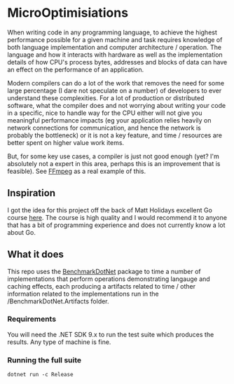 # MicroOptimisiations

When writing code in any programming language, to achieve the highest performance possible for a 
given machine and task requires knowledge of both language implementation and computer architecture 
/ operation. The language and how it interacts with hardware as well as the implementation details 
of how CPU's process bytes, addresses and blocks of data can have an effect on the performance of 
an application.

Modern compilers can do a lot of the work that removes the need for some large percentage (I dare 
not speculate on a number) of developers to ever understand these complexities. For a lot of 
production or distributed software, what the compiler does and not worrying about writing your code
in a specific, nice to handle way for the CPU either will not give you meaningful performance 
impacts (eg your application relies heavily on network connections for communication, and 
hence the network is probably the bottleneck) or it is not a key feature, and time / resources are 
better spent on higher value work items.

But, for some key use cases, a compiler is just not good enough (yet? I'm absolutely not a expert in
this area, perhaps this is an improvement that is feasible). See 
[FFmpeg](https://ffmpeg.org/developer.html#SIMD_002fDSP-1) as a real example of this.

## Inspiration

I got the idea for this project off the back of Matt Holidays excellent Go course [here](https://www.youtube.com/watch?v=7QLoOd9HinY&list=PLoILbKo9rG3skRCj37Kn5Zj803hhiuRK6&index=35&t=1302s&ab_channel=MattK%C3%98DVB).
The course is high quality and I would recommend it to anyone that has a bit of programming 
experience and does not currently know a lot about Go.

## What it does

This repo uses the [BenchmarkDotNet](https://github.com/dotnet/BenchmarkDotNet) package to time
a number of implementations that perform operations demonstrating langauge and caching effects, 
each producing a artifacts related to time / other information related to the implementations 
run in the /BenchmarkDotNet.Artifacts folder.

### Requirements

You will need the .NET SDK 9.x to run the test suite which produces the results. Any type of machine
is fine.

### Running the full suite

```
dotnet run -c Release
```